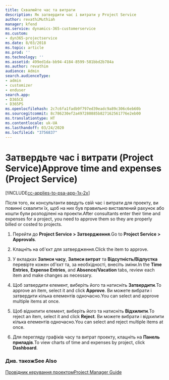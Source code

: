 ```yaml
---
title: Схвалюйте час та витрати
description: Як затвердити час і витрати у Project Service
author: revathiMuthiah
manager: kfend
ms.service: dynamics-365-customerservice
ms.custom:
- dyn365-projectservice
ms.date: 8/03/2018
ms.topic: article
ms.prod: ''
ms.technology: ''
ms.assetid: 499ed1da-bb94-4184-8599-581bbd2b784a
ms.author: revathim
audience: Admin
search.audienceType:
- admin
- customizer
- enduser
search.app:
- D365CE
- D365PS
ms.openlocfilehash: 2c7c6fa1fadb9f797ed39eadc9a89c306c6eb60b
ms.sourcegitcommit: 8c786230ef2a497280885b827162561776e2eb00
ms.translationtype: HT
ms.contentlocale: uk-UA
ms.lasthandoff: 03/24/2020
ms.locfileid: "3756837"
---
```

# <a name="approve-time-and-expenses-project-service"></a><span data-ttu-id="f2370-103">Затвердьте час і витрати (Project Service)</span><span class="sxs-lookup"><span data-stu-id="f2370-103">Approve time and expenses (Project Service)</span></span>

[!INCLUDE[cc-applies-to-psa-app-1x-2x](../includes/cc-applies-to-psa-app-1x-2x.md)]

<span data-ttu-id="f2370-104">Після того, як консультанти введуть свій час і витрати для проекту, ви повинні схвалити їх, щоб на них був правильно виставлений рахунок або кошти були розподілені на проекти.</span><span class="sxs-lookup"><span data-stu-id="f2370-104">After consultants enter their time and expenses for a project, you need to approve them so they are properly billed or costed to projects.</span></span>  
  
1.  <span data-ttu-id="f2370-105">Перейти до **Project Service > Затвердження**.</span><span class="sxs-lookup"><span data-stu-id="f2370-105">Go to **Project Service > Approvals**.</span></span>  
  
2.  <span data-ttu-id="f2370-106">Клацніть на об'єкт для затвердження.</span><span class="sxs-lookup"><span data-stu-id="f2370-106">Click the item to approve.</span></span>  
  
3.  <span data-ttu-id="f2370-107">У вкладках **Записи часу**, **Записи витрат** та **Відсутність/Відпустка** перевірте кожен об'єкт та, за необхідності, внесіть зміни.</span><span class="sxs-lookup"><span data-stu-id="f2370-107">In the **Time Entries**, **Expense Entries**, and **Absence/Vacation** tabs, review each item and make changes as necessary.</span></span>  
  
4.  <span data-ttu-id="f2370-108">Щоб затвердити елемент, виберіть його та натисніть **Затвердити**.</span><span class="sxs-lookup"><span data-stu-id="f2370-108">To approve an item, select it and click **Approve**.</span></span> <span data-ttu-id="f2370-109">Ви можете вибрати і затвердити кілька елементів одночасно.</span><span class="sxs-lookup"><span data-stu-id="f2370-109">You can select and approve multiple items at once.</span></span>  
  
5.  <span data-ttu-id="f2370-110">Щоб відхилити елемент, виберіть його та натисніть **Відхилити**.</span><span class="sxs-lookup"><span data-stu-id="f2370-110">To reject an item, select it and click **Reject**.</span></span> <span data-ttu-id="f2370-111">Ви можете вибрати і відхилити кілька елементів одночасно.</span><span class="sxs-lookup"><span data-stu-id="f2370-111">You can select and reject multiple items at once.</span></span>  
  
6.  <span data-ttu-id="f2370-112">Для перегляду графіків часу та витрат проекту, клацніть на **Панель приладів**.</span><span class="sxs-lookup"><span data-stu-id="f2370-112">To view charts of time and expenses by project, click **Dashboard**.</span></span>  
  
### <a name="see-also"></a><span data-ttu-id="f2370-113">Див. також</span><span class="sxs-lookup"><span data-stu-id="f2370-113">See Also</span></span>  
 [<span data-ttu-id="f2370-114">Провідник керування проектом</span><span class="sxs-lookup"><span data-stu-id="f2370-114">Project Manager Guide</span></span>](../project-service/project-manager-guide.md)
